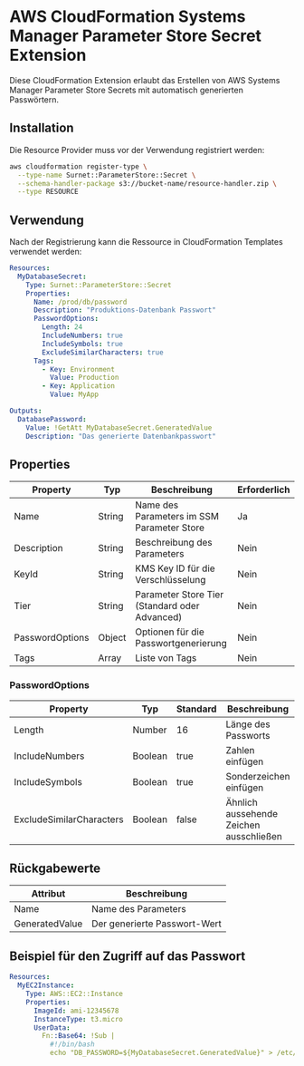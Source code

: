 # AWS CloudFormation Systems Manager Parameter Store Secret Extension

Diese CloudFormation Extension erlaubt das Erstellen von AWS Systems Manager Parameter Store Secrets mit automatisch generierten Passwörtern.

## Installation

Die Resource Provider muss vor der Verwendung registriert werden:

```bash
aws cloudformation register-type \
  --type-name Surnet::ParameterStore::Secret \
  --schema-handler-package s3://bucket-name/resource-handler.zip \
  --type RESOURCE
```

## Verwendung

Nach der Registrierung kann die Ressource in CloudFormation Templates verwendet werden:

```yaml
Resources:
  MyDatabaseSecret:
    Type: Surnet::ParameterStore::Secret
    Properties:
      Name: /prod/db/password
      Description: "Produktions-Datenbank Passwort"
      PasswordOptions:
        Length: 24
        IncludeNumbers: true
        IncludeSymbols: true
        ExcludeSimilarCharacters: true
      Tags:
        - Key: Environment
          Value: Production
        - Key: Application
          Value: MyApp

Outputs:
  DatabasePassword:
    Value: !GetAtt MyDatabaseSecret.GeneratedValue
    Description: "Das generierte Datenbankpasswort"
```

## Properties

| Property | Typ | Beschreibung | Erforderlich |
|----------|-----|-------------|------------|
| Name | String | Name des Parameters im SSM Parameter Store | Ja |
| Description | String | Beschreibung des Parameters | Nein |
| KeyId | String | KMS Key ID für die Verschlüsselung | Nein |
| Tier | String | Parameter Store Tier (Standard oder Advanced) | Nein |
| PasswordOptions | Object | Optionen für die Passwortgenerierung | Nein |
| Tags | Array | Liste von Tags | Nein |

### PasswordOptions

| Property | Typ | Standard | Beschreibung |
|----------|-----|---------|-------------|
| Length | Number | 16 | Länge des Passworts |
| IncludeNumbers | Boolean | true | Zahlen einfügen |
| IncludeSymbols | Boolean | true | Sonderzeichen einfügen |
| ExcludeSimilarCharacters | Boolean | false | Ähnlich aussehende Zeichen ausschließen |

## Rückgabewerte

| Attribut | Beschreibung |
|----------|-------------|
| Name | Name des Parameters |
| GeneratedValue | Der generierte Passwort-Wert |

## Beispiel für den Zugriff auf das Passwort

```yaml
Resources:
  MyEC2Instance:
    Type: AWS::EC2::Instance
    Properties:
      ImageId: ami-12345678
      InstanceType: t3.micro
      UserData:
        Fn::Base64: !Sub |
          #!/bin/bash
          echo "DB_PASSWORD=${MyDatabaseSecret.GeneratedValue}" > /etc/app/config
```
